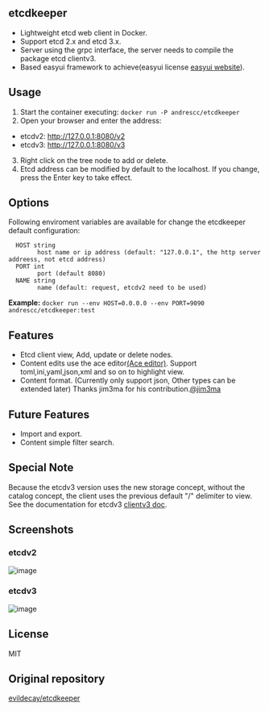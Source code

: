 ## etcdkeeper
* Lightweight etcd web client in Docker.
* Support etcd 2.x and etcd 3.x.
* Server using the grpc interface, the server needs to compile the package etcd clientv3.
* Based easyui framework to achieve(easyui license [easyui website](http://www.jeasyui.com)).

## Usage
1. Start the container executing: `docker run -P andrescc/etcdkeeper`
2. Open your browser and enter the address:
  - etcdv2: http://127.0.0.1:8080/v2
  - etcdv3: http://127.0.0.1:8080/v3
3. Right click on the tree node to add or delete.
4. Etcd address can be modified by default to the localhost. If you change, press the Enter key to take effect.

## Options
Following enviroment variables are available for change the etcdkeeper default configuration:
```
  HOST string  
        host name or ip address (default: "127.0.0.1", the http server addreess, not etcd address)
  PORT int
        port (default 8080)
  NAME string
        name (default: request, etcdv2 need to be used)
```
**Example:** `docker run --env HOST=0.0.0.0 --env PORT=9090 andrescc/etcdkeeper:test`

## Features
* Etcd client view, Add, update or delete nodes.
* Content edits use the ace editor[(Ace editor)](https://ace.c9.io). Support toml,ini,yaml,json,xml and so on to highlight view.
* Content format. (Currently only support json, Other types can be extended later) Thanks jim3ma for his contribution.[@jim3ma]( https://github.com/jim3ma)

## Future Features
* Import and export.
* Content simple filter search.

## Special Note
Because the etcdv3 version uses the new storage concept, without the catalog concept, the client uses the previous default "/" delimiter to view. See the documentation for etcdv3 [clientv3 doc](https://godoc.org/github.com/coreos/etcd/clientv3).

## Screenshots
### etcdv2
![image](https://github.com/evildecay/etcdkeeper3/raw/master/screenshots/ui.png)
### etcdv3
![image](https://github.com/evildecay/etcdkeeper3/raw/master/screenshots/uiv3.png)

## License
MIT

## Original repository
[evildecay/etcdkeeper](https://github.com/evildecay/etcdkeeper) 